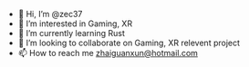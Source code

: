 - 👋 Hi, I’m @zec37
- 👀 I’m interested in Gaming, XR
- 🌱 I’m currently learning Rust
- 💞️ I’m looking to collaborate on Gaming, XR relevent project
- 📫 How to reach me zhaiguanxun@hotmail.com

<!---
zec37/zec37 is a ✨ special ✨ repository because its `README.md` (this file) appears on your GitHub profile.
You can click the Preview link to take a look at your changes.
--->
